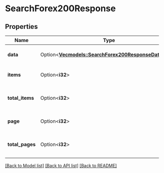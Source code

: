 # SearchForex200Response

## Properties

Name | Type | Description | Notes
------------ | ------------- | ------------- | -------------
**data** | Option<[**Vec<models::SearchForex200ResponseDataInner>**](SearchForex_200_response_data_inner.md)> | Data is the list of commodities. | [optional]
**items** | Option<**i32**> | Items is the total number of results. | [optional]
**total_items** | Option<**i32**> | TotalItems is the total number of results. | [optional]
**page** | Option<**i32**> | Page is the current page number. | [optional]
**total_pages** | Option<**i32**> | TotalPages is the total number of pages. | [optional]

[[Back to Model list]](../README.md#documentation-for-models) [[Back to API list]](../README.md#documentation-for-api-endpoints) [[Back to README]](../README.md)


